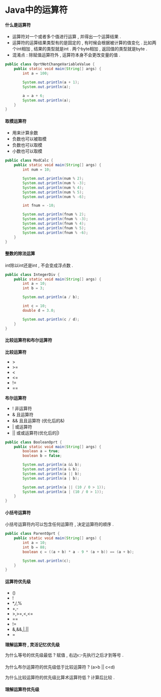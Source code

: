 # Java中的运算符

#### 什么是运算符

* 运算符对一个或者多个值进行运算 , 并得出一个运算结果 . 
* 运算符的运算结果类型有的是固定的 , 有时候会根据被计算的值变化 . 比如两个int相加 , 结果的类型就是int . 两个byte相加 , 返回值的类型就是byte . 
* 混淆点 : 除赋值运算符外 , 运算符本身不会更改变量的值 . 

```java
public class OprtNotChangeVariableValue {
    public static void main(String[] args) {
        int a = 100;

        System.out.println(a + 1);
        System.out.println(a);

        a = a + 6;
        System.out.println(a);
    }
}
```

#### 取模运算符

* 用来计算余数
* 负数也可以被取模
* 负数也可以取模
* 小数也可以取模

```java
public class ModCalc {
    public static void main(String[] args) {
        int num = 10;

        System.out.println(num % 2);
        System.out.println(num % -3);
        System.out.println(num % 4);
        System.out.println(num % 5);
        System.out.println(num % -6);

        int fnum = -10;

        System.out.println(fnum % 2);
        System.out.println(fnum % -3);
        System.out.println(fnum % 4);
        System.out.println(fnum % 5);
        System.out.println(fnum % -6);
    }
}
```

#### 整数的除法运算

int除以int还是int , 不会变成浮点数 .

```java
public class IntegerDiv {
    public static void main(String[] args) {
        int a = 10;
        int b = 3;

        System.out.println(a / b);

        int c = 10;
        double d = 3.0;

        System.out.println(c / d);
    }
}
```

#### 比较运算符和布尔运算符

**比较运算符**

* &gt;
* &gt;=
* &lt;
* &lt;=
* !=
* ==

**布尔运算符**

* ! 非运算符
* & 且运算符
* && 且且运算符 \(优化后的&\)
* \| 或运算符
* \|\| 或或运算符\(优化后的\|\)

```java
public class BooleanOprt {
    public static void main(String[] args) {
        boolean a = true;
        boolean b = false;

        System.out.println(a && b);
        System.out.println(a & b);
        System.out.println(a || b);
        System.out.println(a | b);

        System.out.println(a || (10 / 0 > 1));
        System.out.println(a | (10 / 0 > 1));
    }
}
```

#### 小括号运算符

小括号运算符内可以包含任何运算符 , 决定运算符的顺序 .

```java
public class ParentOprt {
    public static void main(String[] args) {
        int a = 10;
        int b = 88;
        boolean c = ((a + b) * a - 9 * (a + b)) == (a + b);

        System.out.println(c);
    }
}
```

#### 运算符优先级

* \(\)
* !
* \*,/,%
* +,-
* &gt;,&gt;=,&lt;,&lt;=
* ==
* !=
* &,&&,\|,\|\|
* =

**理解运算符 , 灵活记忆优先级**

为什么等号的优先级最低 ? 赋值 , 右边👉先执行之后才到等号 . 

为什么布尔运算符的优先级低于比较运算符 ? \(a&gt;b \|\| c&lt;d\)

为什么比较运算符的优先级比算术运算符低 ? 计算后比较 . 

#### 理解运算符优先级



